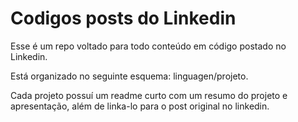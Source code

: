 
# Codigos posts do Linkedin

Esse é um repo voltado para todo conteúdo em código postado no Linkedin.

Está organizado no seguinte esquema: linguagen/projeto.

Cada projeto possuí um readme curto com um resumo do projeto e apresentação, além de linka-lo para o post original no linkedin.


